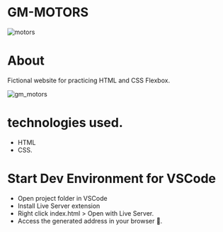 # GM-MOTORS
![motors](https://user-images.githubusercontent.com/86026272/147893003-6a263143-1c38-435f-bb9d-b007abc8fa26.PNG)

# About
Fictional website for practicing HTML and CSS Flexbox.

![gm_motors](https://user-images.githubusercontent.com/86026272/147892960-5adea374-67e3-40ef-9814-02fa71359106.gif)

# technologies used.
+ HTML
+ CSS.
# Start Dev Environment for VSCode
+ Open project folder in VSCode
+ Install Live Server extension
+ Right click index.html > Open with Live Server.
+ Access the generated address in your browser 🚀.
